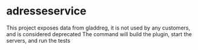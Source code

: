 adresseservice
============

This project exposes data from gladdreg, it is not used by any customers, and is considered deprecated The command will
build the plugin, start the servers, and run the tests




